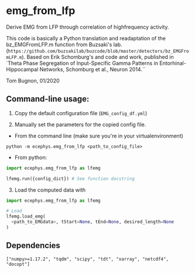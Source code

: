 # emg_from_lfp

Derive EMG from LFP through correlation of highfrequency activity.

This code is basically a Python translation and readaptation of the
bz_EMGFromLFP.m function from Buzsaki's lab.
(`https://github.com/buzsakilab/buzcode/blob/master/detectors/bz_EMGFromLFP.m`).
Based on Erik Schomburg's and code and work, published in `Theta Phase
Segregation of Input-Specific Gamma Patterns in Entorhinal-Hippocampal Networks,
Schomburg et al., Neuron 2014.``


Tom Bugnon, 01/2020

## Command-line usage:


1.  Copy the default configuration file (`EMG_config_df.yml`)

2.  Manually set the parameters for the copied config file.


- From the command line (make sure you're in your virtualenvironment)

`python -m ecephys.emg_from_lfp <path_to_config_file>`

- From python:

```python
import ecephys.emg_from_lfp as lfemg

lfemg.run({config_dict}) # See function docstring
```

3. Load the computed data with

```python
import ecephys.emg_from_lfp as lfemg

# Load
lfemg.load_emg(
  <path_to_EMGdata>, tStart=None, tEnd=None, desired_length=None
)
```

## Dependencies
`["numpy>=1.17.2", "tqdm", "scipy", "tdt", "xarray", "netcdf4", "docopt"]`